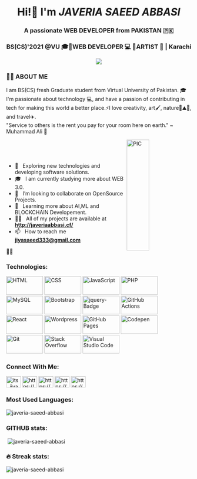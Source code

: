 
  <h1 align="center"> Hi!👋 I'm <i>JAVERIA SAEED ABBASI</i> </h1>
  <h3 align="center"> A passionate WEB DEVELOPER from PAKISTAN 🇵🇰 </h3>
  
<h3 align="center"> BS(CS)'2021 @VU 🎓🔸WEB DEVELOPER 💻 🔸ARTIST 🎨 | Karachi</h3>

<p align="center" >
<a href="https://git.io/typing-svg"><img src="https://readme-typing-svg.herokuapp.com/?color=%23F74C4C&size=25&center=true&vCenter=true&width=600&lines=Always+learning+new+things.+Be+a+Learner"></a>
</p>

  <h3>🙋‍♂️ ABOUT ME </h3>
I am BS(CS) fresh Graduate student from Virtual University of Pakistan. 🎓 I'm passionate about technology 💻, and have a passion of contributing in tech for making this world a better place.⚡I love creativity, art🖌️, nature🍃⛰️🌇, and travel✈️. 
                                            <br> "Service to others is the rent you pay for your room here on earth." ~ Muhammad Ali 🥊
<div>
  
<img width = "35%" align="right" alt="PIC" height="300px" src="https://i.pinimg.com/originals/68/5d/85/685d8564f387235bbcec2dcc53d7cf06.gif" /> <br/>
<div align="left"> <br/>

  - 🤔 &nbsp; Exploring new technologies and developing software solutions.
  - 🎓 &nbsp; I am currently studying more about WEB 3.0.
  - 👯 &nbsp; I’m looking to collaborate on OpenSource Projects.
  - 🌱 &nbsp; Learning more about AI,ML and BLOCKCHAIN Developement.
  - 👨‍💻 &nbsp; All of my projects are available at **http://javeriaabbasi.cf/**
  - 📫 &nbsp; How to reach me **jiyasaeed333@gmail.com**
</div> 
</div>
<!-- ## 🔥 Streak stats

<!-- GitHub Readme Streak Stats - -->
<!-- <p align="center">
  <a href="https://github.com/Javeria-Saeed-Abbasi">
    <img title="🔥 Get streak stats for your profile at git.io/streak-stats" alt="Javeria's streak" src="https://github-readme-streak-stats.herokuapp.com?user=Javeria-Saeed-Abbasi&theme=blood-dark&date_format=M%20j%5B%2C%20Y%5D"/>
  </a></p> -->
  
 👨‍💻 <h3> Technologies: </h3>

<p>
   <a href="#"><img alt="HTML" src="https://img.shields.io/badge/HTML-E34F26.svg?logo=html5&logoColor=white" width="100px" height="50px"></a>
    <a href="#"><img alt="CSS" src="https://img.shields.io/badge/CSS-1572B6.svg?logo=css3&logoColor=white"  width="100px" height="50px"></a>
    <a href="#"><img alt="JavaScript" src="https://img.shields.io/badge/JavaScript-F7DF1E.svg?logo=javascript&logoColor=black"  width="100px" height="50px"></a>
    <a href="#"><img alt="PHP" src="https://img.shields.io/badge/PHP-777BB4.svg?logo=php&logoColor=white"  width="100px" height="50px"></a>
    <a href="#"><img alt="MySQL" src="https://img.shields.io/badge/MySQL-00f.svg?logo=mysql&logoColor=white" width="100px" height="50px"></a>
     <a href="#"><img alt="Bootstrap" src="https://img.shields.io/badge/Bootstrap-7952B3.svg?logo=bootstrap&logoColor=white"  width="100px" height="50px"></a>
 <a href="#"><img src="https://www.mobindustry.net/wp-content/uploads/2019/10/jquery.png" alt="jquery-Badge" title="jquery-Badge" width="100px" height="50px"></a>
     <a href="#"><img alt="GitHub Actions" src="https://img.shields.io/badge/GitHub%20Actions-2671E5.svg?logo=github%20actions&logoColor=white" width="100px" height="50px"></a>
      <a href="#"><img alt="React" src="https://img.shields.io/badge/React-20232a.svg?logo=react&logoColor=%2361DAFB" width="100px" height="50px"></a>
      <a href="#"><img alt="Wordpress" src="https://img.shields.io/badge/Wordpress-21759B?logo=wordpress&logoColor=white" width="100px" height="50px"></a>
      <a href="#"><img alt="GitHub Pages" src="https://img.shields.io/badge/GitHub%20Pages-327FC7.svg?logo=github&logoColor=white" width="100px" height="50px"></a>
      <a href="#"><img alt="Codepen" src="https://img.shields.io/badge/Codepen-000000.svg?logo=codepen&logoColor=white" width="100px" height="50px"></a>
      <a href="#"><img alt="Git" src="https://img.shields.io/badge/Git-F05033.svg?logo=git&logoColor=white" width="100px" height="50px"></a>
      <a href="#"><img alt="Stack Overflow" src="https://img.shields.io/badge/-Stack%20Overflow-FE7A16?logo=stack-overflow&logoColor=white" width="100px" height="50px"></a>
      <a href="#"><img alt="Visual Studio Code" src="https://img.shields.io/badge/Visual%20Studio%20Code-0078d7.svg?logo=visual-studio-code&logoColor=white" width="100px" height="50px"></a>
  
<h3> Connect With Me: </h3>
<p align="left">
<a href="https://twitter.com/its_jiya" target="blank"><img align="center" src="https://raw.githubusercontent.com/rahuldkjain/github-profile-readme-generator/master/src/images/icons/Social/twitter.svg" alt="its_jiya" height="30" width="40" /></a>
<a href="https://linkedin.com/in/https://www.linkedin.com/in/javeria-saeed-abbasi-53a77b160/" target="blank"><img align="center" src="https://raw.githubusercontent.com/rahuldkjain/github-profile-readme-generator/master/src/images/icons/Social/linked-in-alt.svg" alt="https://www.linkedin.com/in/javeria-saeed-abbasi-53a77b160/" height="30" width="40" /></a>
<a href="https://codesandbox.com/https://codesandbox.io/u/javeria-saeed-abbasi" target="blank" ><img align="center" src="https://cdn.jsdelivr.net/npm/simple-icons@3.0.1/icons/codesandbox.svg" alt="https://codesandbox.io/u/javeria-saeed-abbasi" height="30" width="40"/></a>
<a href="https://fb.com/https://www.facebook.com/jiyaabbasi333/" target="blank"><img align="center" src="https://raw.githubusercontent.com/rahuldkjain/github-profile-readme-generator/master/src/images/icons/Social/facebook.svg" alt="https://www.facebook.com/jiyaabbasi333/" height="30" width="40" /></a>
<a href="https://instagram.com/https://www.instagram.com/javeriyaabbasi555/" target="blank"><img align="center" src="https://raw.githubusercontent.com/rahuldkjain/github-profile-readme-generator/master/src/images/icons/Social/instagram.svg" alt="https://www.instagram.com/javeriyaabbasi555/" height="30" width="40" /></a>
</p>

<h3> Most Used Languages: </h3>
<p><img align="center" src="https://github-readme-stats.vercel.app/api/top-langs?username=javeria-saeed-abbasi&show_icons=true&locale=en&layout=compact" alt="javeria-saeed-abbasi" /></p>

<h3> GITHUB stats: </h3>
<p>&nbsp;<img align="center" src="https://github-readme-stats.vercel.app/api?username=javeria-saeed-abbasi&show_icons=true&locale=en" alt="javeria-saeed-abbasi" /></p>

<h3> 🔥 Streak stats: </h3>
<p><img align="center" src="https://github-readme-streak-stats.herokuapp.com/?user=javeria-saeed-abbasi&" alt="javeria-saeed-abbasi" /></p>


 
<!-- Some badges are from https://github.com/Ileriayo/markdown-badges -->
<!-- 
"It is a real service to humanity and the world to be a good programmer, particularly if you design great products. You make is easier for everybody, everybody has less headaches." ~ Frederick Lenz
- 🔭 I’m currently working on ...
- 🌱 I’m currently learning ...
- 👯 I’m looking to collaborate on ...
- 🤔 I’m looking for help with ...
- 💬 Ask me about ...
- 📫 How to reach me: ...
- 😄 Pronouns: ...
- ⚡ Fun fact: ...
 -->
